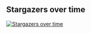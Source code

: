 ## Stargazers over time

[![Stargazers over time](https://starchart.cc/stacksjs/ts-rate-limiter.svg?variant=adaptive)](https://starchart.cc/stacksjs/ts-rate-limiter)
